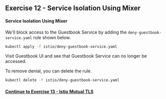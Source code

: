 ## Exercise 12 - Service Isolation Using Mixer

#### Service Isolation Using Mixer

We'll block access to the Guestbook Service by adding the `deny-guestbook-service.yaml` rule shown below.

```sh
kubectl apply -f istio/deny-guestbook-service.yaml
```

Visit Guestbook UI and see that Guestbook Service can no longer be accessed.

To remove denial, you can delete the rule.

```sh
kubectl delete -f istio/deny-guestbook-service.yaml
```

#### [Continue to Exercise 13 - Istio Mutual TLS](../exercise-13/README.md)
